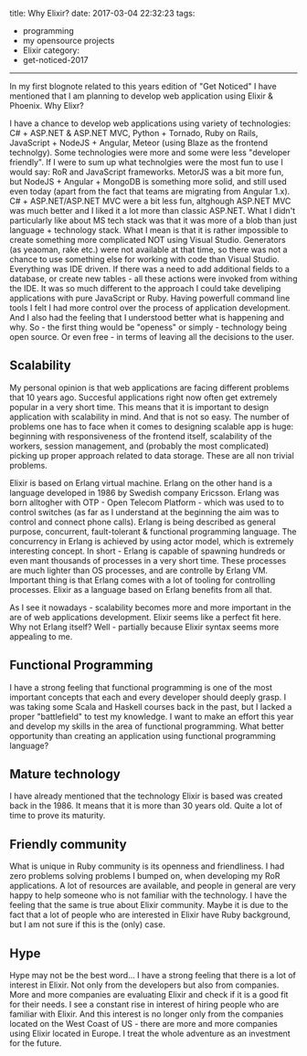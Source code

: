 title: Why Elixir? 
date: 2017-03-04 22:32:23
tags: 
- programming
- my opensource projects
- Elixir
category: 
- get-noticed-2017
---

In my first blognote related to this years edition of "Get Noticed" I have mentioned that I am planning to develop web application using Elixir & Phoenix. Why Elixr? 

I have a chance to develop web applications using variety of technologies: C# + ASP.NET & ASP.NET MVC, Python + Tornado, Ruby on Rails, JavaScript + NodeJS + Angular, Meteor (using Blaze as the frontend technolgy). Some technologies were more and some were less "developer friendly". If I were to sum up what technolgies were the most fun to use I would say: RoR and JavaScript frameworks. MetorJS was a bit more fun, but NodeJS + Angular + MongoDB is something more solid, and still used even today (apart from the fact that teams are migrating from Angular 1.x). C# + ASP.NET/ASP.NET MVC were a bit less fun, altghough ASP.NET MVC was much better and I liked it a lot more than classic ASP.NET. What I didn't particularly like about MS tech stack was that it was more of a blob than just language + technology stack. What I mean is that it is rather impossible to create something more complicated NOT using Visual Studio. Generators (as yeaoman, rake etc.) were not available at that time, so there was not a chance to use something else for working with code than Visual Studio. Everything was IDE driven. If there was a need to add additional fields to a database, or create new tables - all these actions were invoked from withing the IDE. It was so much different to the approach I could take develiping applications with pure JavaScript or Ruby. Having powerfull command line tools I felt I had more control over the process of application development. And I also had the feeling that I understood better what is happening and why.
So - the first thing would be "openess" or simply - technology being open source. Or even free - in terms of leaving all the decisions to the user.

## Scalability
My personal opinion is that web applications are facing different problems that 10 years ago. Succesful applications right now often get extremely popular in a very short time. This means that it is important to design application with scalability in mind. And that is not so easy. The number of problems one has to face when it comes to designing scalable app is huge: beginning with responsiveness of the frontend itself, scalability of the workers, session management, and (probably the most complicated) picking up proper approach related to data storage. These are all non trivial problems. 

Elixir is based on Erlang virtual machine. Erlang on the other hand is a language developed in 1986 by Swedish company Ericsson. Erlang was born alltogher with OTP - Open Telecom Platform - which was used to to control switches (as far as I understand at the beginning the aim was to control and connect phone calls). Erlang is being described as general purpose, concurrent, fault-tolerant & functional programming language. The concurrency in Erlang is achieved by using actor model, which is extremely interesting concept. In short - Erlang is capable of spawning hundreds or even mant thousands of processes in a very short time. These processes are much lighter than OS processes, and are controlle by Erlang VM. Important thing is that Erlang comes with a lot of tooling for controlling processes. Elixir as a language based on Erlang benefits from all that.

As I see it nowadays - scalability becomes more and more important in the are of web applications development. Elixir seems like a perfect fit here. Why not Erlang itself? Well - partially because Elixir syntax seems more appealing to me.  

## Functional Programming
I have a strong feeling that functional programming is one of the most important concepts that each and every developer should deeply grasp. I was taking some Scala and Haskell courses back in the past, but I lacked a proper "battlefield" to test my knowledge. I want to make an effort this year and develop my skills in the area of functional programming. What better opportunity than creating an application using functional programming language?

## Mature technology
I have already mentioned that the technology Elixir is based was created back in the 1986. It means that it is more than 30 years old. Quite a lot of time to prove its maturity.


## Friendly community
What is unique in Ruby community is its openness and friendliness. I had zero problems solving problems I bumped on, when developing my RoR applications. A lot of resources are available, and people in general are very happy to help someone who is not familiar with the technology.
I have the feeling that the same is true about Elixir community. Maybe it is due to the fact that a lot of people who are interested in Elixir have Ruby background, but I am not sure if this is the (only) case. 

## Hype
Hype may not be the best word... I have a strong feeling that there is a lot of interest in Elixir. Not only from the developers but also from companies. More and more companies are evaluating Elixir and check if it is a good fit for their needs. I see a constant rise in interest of hiring people who are familiar with Elixir. And this interest is no longer only from the companies located on the West Coast of US - there are more and more companies using Elixir located in Europe. I treat the whole adventure as an investment for the future.
